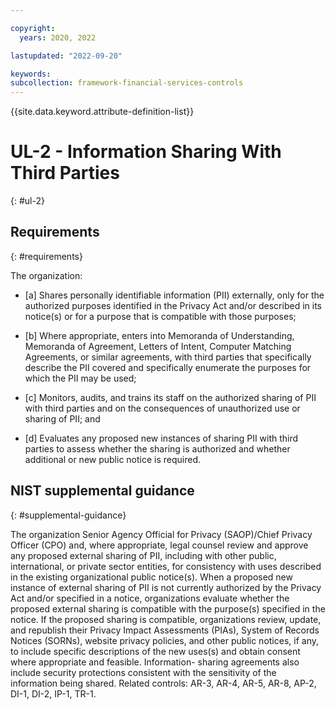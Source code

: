 ```yaml
---

copyright:
  years: 2020, 2022

lastupdated: "2022-09-20"

keywords: 
subcollection: framework-financial-services-controls
---
```


{{site.data.keyword.attribute-definition-list}}

# UL-2 - Information Sharing With Third Parties
{: #ul-2}

## Requirements
{: #requirements}

The organization:

- \[a\] Shares personally identifiable information (PII) externally, only for the authorized purposes identified in the Privacy Act and/or described in its notice(s) or for a purpose that is compatible with those purposes;

- \[b\] Where appropriate, enters into Memoranda of Understanding, Memoranda of Agreement, Letters of Intent, Computer Matching Agreements, or similar agreements, with third parties that specifically describe the PII covered and specifically enumerate the purposes for which the PII may be used;

- \[c\] Monitors, audits, and trains its staff on the authorized sharing of PII with third parties and on the consequences of unauthorized use or sharing of PII; and

- \[d\] Evaluates any proposed new instances of sharing PII with third parties to assess whether the sharing is authorized and whether additional or new public notice is required.

## NIST supplemental guidance
{: #supplemental-guidance}

The organization Senior Agency Official for Privacy (SAOP)/Chief Privacy Officer (CPO) and, where appropriate, legal counsel review and approve any proposed external sharing of PII, including with other public, international, or private sector entities, for consistency with uses described in the existing organizational public notice(s). When a proposed new instance of external sharing of PII is not currently authorized by the Privacy Act and/or specified in a notice, organizations evaluate whether the proposed external sharing is compatible with the purpose(s) specified in the notice. If the proposed sharing is compatible, organizations review, update, and republish their Privacy Impact Assessments (PIAs), System of Records Notices (SORNs), website privacy policies, and other public notices, if any, to include specific descriptions of the new uses(s) and obtain consent where appropriate and feasible. Information- sharing agreements also include security protections consistent with the sensitivity of the information being shared. Related controls: AR-3, AR-4, AR-5, AR-8, AP-2, DI-1, DI-2, IP-1, TR-1.

